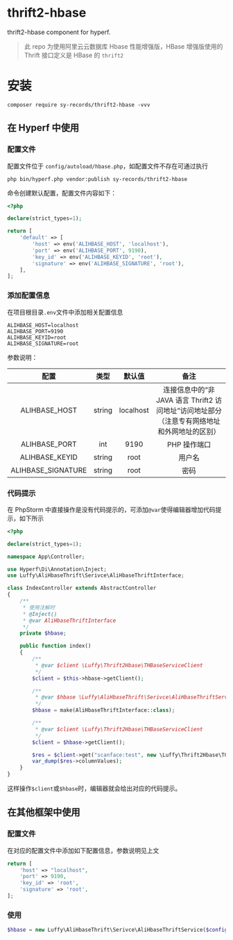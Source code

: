# thrift2-hbase
thrift2-hbase component for hyperf.

> 此 repo 为使用阿里云云数据库 Hbase 性能增强版，HBase 增强版使用的 Thrift 接口定义是 HBase 的 `thrift2`

# 安装

```shell
composer require sy-records/thrift2-hbase -vvv
```

## 在 Hyperf 中使用

### 配置文件

配置文件位于 `config/autoload/hbase.php`，如配置文件不存在可通过执行

```shell
php bin/hyperf.php vendor:publish sy-records/thrift2-hbase
```

命令创建默认配置，配置文件内容如下：

```php
<?php

declare(strict_types=1);

return [
    'default' => [
        'host' => env('ALIHBASE_HOST', 'localhost'),
        'port' => env('ALIHBASE_PORT', 9190),
        'key_id' => env('ALIHBASE_KEYID', 'root'),
        'signature' => env('ALIHBASE_SIGNATURE', 'root'),
    ],
];
```

### 添加配置信息

在项目根目录`.env`文件中添加相关配置信息

```dotenv
ALIHBASE_HOST=localhost
ALIHBASE_PORT=9190
ALIHBASE_KEYID=root
ALIHBASE_SIGNATURE=root
```

参数说明：

|        配置        |  类型  |  默认值   |                             备注                             |
| :----------------: | :----: | :-------: | :----------------------------------------------------------: |
|   ALIHBASE_HOST    | string | localhost | 连接信息中的“非 JAVA 语言 Thrift2 访问地址”访问地址部分（注意专有网络地址和外网地址的区别） |
|   ALIHBASE_PORT    |  int   |   9190    |                         PHP 操作端口                         |
|   ALIHBASE_KEYID   | string |   root    |                            用户名                            |
| ALIHBASE_SIGNATURE | string |   root    |                             密码                             |

### 代码提示

在 PhpStorm 中直接操作是没有代码提示的，可添加`@var`使得编辑器增加代码提示，如下所示

```php
<?php

declare(strict_types=1);

namespace App\Controller;

use Hyperf\Di\Annotation\Inject;
use Luffy\AliHbaseThrift\Serivce\AliHbaseThriftInterface;

class IndexController extends AbstractController
{
	/**
	 * 使用注解时
	 * @Inject()
	 * @var AliHbaseThriftInterface
	 */
	private $hbase;

	public function index()
    {
		/**
		 * @var $client \Luffy\Thrift2Hbase\THBaseServiceClient
		 */
		$client = $this->hbase->getClient();

		/**
		 * @var $hbase \Luffy\AliHbaseThrift\Serivce\AliHbaseThriftService
		 */
		$hbase = make(AliHbaseThriftInterface::class);

		/**
		 * @var $client \Luffy\Thrift2Hbase\THBaseServiceClient
		 */
		$client = $hbase->getClient();

		$res = $client->get("scanface:test", new \Luffy\Thrift2Hbase\TGet(["row"=> "001"]));
		var_dump($res->columnValues);
    }
}
```

这样操作`$client`或`$hbase`时，编辑器就会给出对应的代码提示。

## 在其他框架中使用

### 配置文件

在对应的配置文件中添加如下配置信息，参数说明见上文

```php
return [
	'host' => "localhost",
	'port' => 9190,
	'key_id' => 'root',
	'signature' => 'root',
];
```

### 使用

```php
$hbase = new Luffy\AliHbaseThrift\Serivce\AliHbaseThriftService($config['host'], $config['port'], $config['key_id'], $config['signature']);
```
